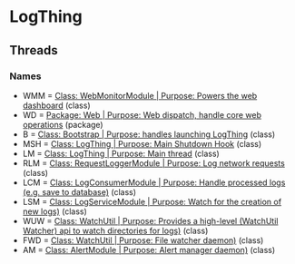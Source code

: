 # LogThing

## Threads
### Names
- WMM = [Class: WebMonitorModule | Purpose: Powers the web dashboard](src/main/java/com/github/kinetic/logthing/module/impl/web/WebMonitorModule.java) (class)
- WD = [Package: Web | Purpose: Web dispatch, handle core web operations](src/main/java/com/github/kinetic/logthing/features/web) (package)
- B = [Class: Bootstrap | Purpose: handles launching LogThing](src/main/java/com/github/kinetic/logthing/Start.java) (class)
- MSH = [Class: LogThing | Purpose: Main Shutdown Hook](src/main/java/com/github/kinetic/logthing/LogThing.java) (class)
- LM = [Class: LogThing | Purpose: Main thread](src/main/java/com/github/kinetic/logthing/LogThing.java) (class)
- RLM = [Class: RequestLoggerModule | Purpose: Log network requests](src/main/java/com/github/kinetic/logthing/module/impl/misc/RequestLoggerModule.java) (class)
- LCM = [Class: LogConsumerModule | Purpose: Handle processed logs (e.g. save to database)](src/main/java/com/github/kinetic/logthing/module/impl/data/LogConsumerModule.java) (class)
- LSM = [Class: LogServiceModule | Purpose: Watch for the creation of new logs)](src/main/java/com/github/kinetic/logthing/module/impl/io/LogServiceModule.java) (class)
- WUW = [Class: WatchUtil | Purpose: Provides a high-level (WatchUtil Watcher) api to watch directories for logs)](src/main/java/com/github/kinetic/logthing/util/io/fs/WatchUtil.java) (class)
- FWD = [Class: WatchUtil | Purpose: File watcher daemon)](src/main/java/com/github/kinetic/logthing/util/io/fs/WatchUtil.java) (class)
- AM = [Class: AlertModule | Purpose: Alert manager daemon)](src/main/java/com/github/kinetic/logthing/module/impl/web/AlertModule.java) (class)
